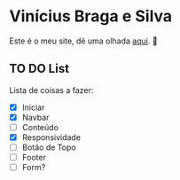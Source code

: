 # Vinícius Braga e Silva

Este é o meu site, dê uma olhada [aqui](https://bragaesilva.vercel.app). :eyes:  

## TO DO List  
Lista de coisas a fazer:

- [x] Iniciar
- [x] Navbar
- [ ] Conteúdo
- [x] Responsividade
- [ ] Botão de Topo
- [ ] Footer
- [ ] Form?
